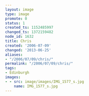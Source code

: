 ```yaml
---
layout: image
type: image
promote: 0
status: 1
created_ts: 1152485997
changed_ts: 1372159482
node_id: 1632
title: Chris
created: '2006-07-09'
changed: '2013-06-25'
aliases:
- "/2006/07/09/chris/"
permalink: "/2006/07/09/chris/"
tags:
- Edinburgh
images:
- - src: image/images/IMG_1577_s.jpg
    name: IMG_1577_s.jpg
---
```


